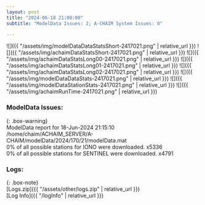 ```yaml
---
layout: post
title: "2024-06-18 21:00:00"
subtitle: "ModelData Issues: 2; A-CHAIM System Issues: 0"

---
```


![]({{ "/assets/img/modelDataDataStatsShort-2417021.png" | relative_url }})
![]({{ "/assets/img/achaimDataStatsShort-2417021.png" | relative_url }})
![]({{ "/assets/img/achaimDataStatsLong00-2417021.png" | relative_url }})
![]({{ "/assets/img/achaimDataStatsLong01-2417021.png" | relative_url }})
![]({{ "/assets/img/achaimDataStatsLong02-2417021.png" | relative_url }})
![]({{ "/assets/img/modelDataDataStats-2417021.png" | relative_url }})
![]({{ "/assets/img/modelDataStationStats-2417021.png" | relative_url }})
![]({{ "/assets/img/achaimRunTime-2417021.png" | relative_url }})


### ModelData Issues:  
  
{: .box-warning}  
 ModelData report for 18-Jun-2024 21:15:10   
 /home/chaim/ACHAIM_SERVER/A-CHAIM/modelData/2024/170/21/modelData.mat   
 0% of all possible stations for IONO were downloaded. x5336   
 0% of all possible stations for SENTINEL were downloaded. x4791   
  


### Logs:  
  
{: .box-note}  
[Logs.zip]({{ "/assets/other/logs.zip" | relative_url }})  
[Log Info]({{ "/logInfo" | relative_url }})  
